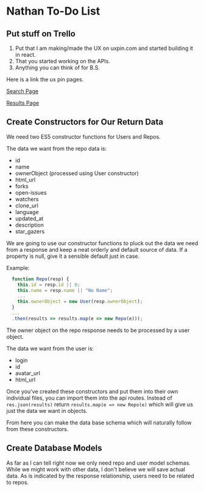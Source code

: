 # Nathan To-Do List

## Put stuff on Trello

1. Put that I am making/made the UX on uxpin.com and started building it in react.
2. That you started working on the APIs.
3. Anything you can think of for B.S.

Here is a link the ux pin pages.

[Search Page](https://preview.uxpin.com/92538e18b34858ff45fe1ab09e861161be9f7a19#/pages/77496090/simulate/no-panels?mode=i)

[Results Page](https://preview.uxpin.com/92538e18b34858ff45fe1ab09e861161be9f7a19#/pages/77559299/simulate/no-panels?mode=i)

## Create Constructors for Our Return Data

We need two ES5 constructor functions for Users and Repos.

The data we want from the repo data is:

- id
- name
- ownerObject (processed using User constructor)
- html_url
- forks
- open-issues
- watchers
- clone_url
- language
- updated_at
- description
- star_gazers

We are going to use our constructor functions to pluck out the data
we need from a response and keep a neat orderly and default source of
data. If a property is null, give it a sensible default just in case.

Example:
```javascript
  function Repo(resp) {
    this.id = resp.id || 0;
    this.name = resp.name || "No Name";
    ...
    this.ownerObject = new User(resp.ownerObject);
  }
  ...
  .then(results => results.map(e => new Repo(e)));
```

The owner object on the repo response needs to be processed by
a user object.

The data we want from the user is:

- login
- id
- avatar_url
- html_url

Once you've created these constructors and put them into their own
individual files, you can import them into the api routes. Instead
of `res.json(results)` return `results.map(e => new Repo(e)` which
will give us just the data we want in objects.

From here you can make the data base schema which will naturally
follow from these constructors.

## Create Database Models

As far as I can tell right now we only need repo and user model
schemas. While we might work with other data, I don't believe we
will save actual data. As is indicated by the response relationship,
users need to be related to repos.
